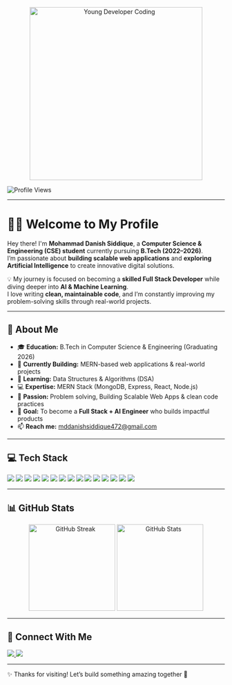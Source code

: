 <div align="center">
<img src="https://raw.githubusercontent.com/abhisheknaiidu/abhisheknaiidu/master/code.gif" width="400px" alt="Young Developer Coding" />
</div>
</div>
</div>

![Profile Views](https://komarev.com/ghpvc/?username=MDDanish53&color=brightgreen&style=for-the-badge&label=Profile+Views)

---

# 👨‍💻 Welcome to My Profile  

Hey there! I'm **Mohammad Danish Siddique**, a **Computer Science & Engineering (CSE) student** currently pursuing **B.Tech (2022–2026)**.  
I’m passionate about **building scalable web applications** and **exploring Artificial Intelligence** to create innovative digital solutions.  

💡 My journey is focused on becoming a **skilled Full Stack Developer** while diving deeper into **AI & Machine Learning**.  
I love writing **clean, maintainable code**, and I’m constantly improving my problem-solving skills through real-world projects.  

---

## 🚀 About Me  
- 🎓 **Education:** B.Tech in Computer Science & Engineering (Graduating 2026)  
- 🔭 **Currently Building:** MERN-based web applications & real-world projects  
- 🌱 **Learning:** Data Structures & Algorithms (DSA)  
- 💻 **Expertise:** MERN Stack (MongoDB, Express, React, Node.js)  
- 🧠 **Passion:** Problem solving, Building Scalable Web Apps & clean code practices  
- 🎯 **Goal:** To become a **Full Stack + AI Engineer** who builds impactful products  
- 📫 **Reach me:** [mddanishsiddique472@gmail.com](mailto:mddanishsiddique472@gmail.com)  

---

## 💻 Tech Stack   
<p>
  <img src="https://img.shields.io/badge/-JavaScript-F7DF1E?logo=javascript&logoColor=000&style=for-the-badge" />
  <img src="https://img.shields.io/badge/-React-20232A?logo=react&logoColor=61DAFB&style=for-the-badge" />
  <img src="https://img.shields.io/badge/-Redux-764ABC?logo=redux&logoColor=fff&style=for-the-badge" />
  <img src="https://img.shields.io/badge/-Node.js-339933?logo=node.js&logoColor=fff&style=for-the-badge" />
  <img src="https://img.shields.io/badge/-Express.js-000?logo=express&logoColor=fff&style=for-the-badge" />
  <img src="https://img.shields.io/badge/-HTML5-E34F26?logo=html5&logoColor=fff&style=for-the-badge" />
  <img src="https://img.shields.io/badge/-CSS3-1572B6?logo=css3&logoColor=fff&style=for-the-badge" />
  <img src="https://img.shields.io/badge/-TailwindCSS-38B2AC?logo=tailwind-css&logoColor=fff&style=for-the-badge" />
  <img src="https://img.shields.io/badge/-Python-3776AB?logo=python&logoColor=fff&style=for-the-badge" />
  <img src="https://img.shields.io/badge/-C++-00599C?logo=cplusplus&logoColor=fff&style=for-the-badge" />
  <img src="https://img.shields.io/badge/-MongoDB-47A248?logo=mongodb&logoColor=fff&style=for-the-badge" />
  <img src="https://img.shields.io/badge/-MySQL-4479A1?logo=mysql&logoColor=fff&style=for-the-badge" />
   <img src="https://img.shields.io/badge/-Git-F05032?logo=git&logoColor=fff&style=for-the-badge" />
  <img src="https://img.shields.io/badge/-Postman-FF6C37?logo=postman&logoColor=fff&style=for-the-badge" />
  <img src="https://img.shields.io/badge/-Vite-646CFF?logo=vite&logoColor=fff&style=for-the-badge" />
</p>

---

## 📊 GitHub Stats

<div align="center">
 <img src="https://github-readme-streak-stats.herokuapp.com/?user=MDDanish53&theme=radical&hide_border=true&border_radius=10" alt="GitHub Streak" height="200"/>
 
  <!-- GitHub Stats -->
  <img src="https://github-readme-stats.vercel.app/api?username=MDDanish53&show_icons=true&theme=radical&hide_border=true&border_radius=10" alt="GitHub Stats" height="200"/>

</div>

---

## 🔗 Connect With Me  
<p>
  <a href="mailto:mddanishsiddique472@gmail.com">
    <img src="https://img.shields.io/badge/-Gmail-D14836?logo=gmail&logoColor=fff&style=for-the-badge" />
  </a>
  <a href="https://www.linkedin.com/in/mohammad-danish-siddique-767515259">
    <img src="https://img.shields.io/badge/-LinkedIn-0077B5?logo=linkedin&logoColor=fff&style=for-the-badge" />
  </a>
</p>

---

✨ Thanks for visiting! Let’s build something amazing together 🚀  
